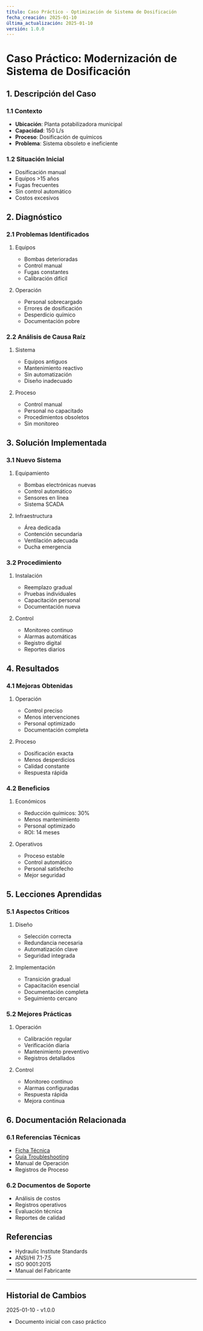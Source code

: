 ```yaml
---
título: Caso Práctico - Optimización de Sistema de Dosificación
fecha_creación: 2025-01-10
última_actualización: 2025-01-10
versión: 1.0.0
---
```


# Caso Práctico: Modernización de Sistema de Dosificación

## 1. Descripción del Caso

### 1.1 Contexto
- **Ubicación**: Planta potabilizadora municipal
- **Capacidad**: 150 L/s
- **Proceso**: Dosificación de químicos
- **Problema**: Sistema obsoleto e ineficiente

### 1.2 Situación Inicial
- Dosificación manual
- Equipos >15 años
- Fugas frecuentes
- Sin control automático
- Costos excesivos

## 2. Diagnóstico

### 2.1 Problemas Identificados
1. Equipos
   - Bombas deterioradas
   - Control manual
   - Fugas constantes
   - Calibración difícil

2. Operación
   - Personal sobrecargado
   - Errores de dosificación
   - Desperdicio químico
   - Documentación pobre

### 2.2 Análisis de Causa Raíz
1. Sistema
   - Equipos antiguos
   - Mantenimiento reactivo
   - Sin automatización
   - Diseño inadecuado

2. Proceso
   - Control manual
   - Personal no capacitado
   - Procedimientos obsoletos
   - Sin monitoreo

## 3. Solución Implementada

### 3.1 Nuevo Sistema
1. Equipamiento
   - Bombas electrónicas nuevas
   - Control automático
   - Sensores en línea
   - Sistema SCADA

2. Infraestructura
   - Área dedicada
   - Contención secundaria
   - Ventilación adecuada
   - Ducha emergencia

### 3.2 Procedimiento
1. Instalación
   - Reemplazo gradual
   - Pruebas individuales
   - Capacitación personal
   - Documentación nueva

2. Control
   - Monitoreo continuo
   - Alarmas automáticas
   - Registro digital
   - Reportes diarios

## 4. Resultados

### 4.1 Mejoras Obtenidas
1. Operación
   - Control preciso
   - Menos intervenciones
   - Personal optimizado
   - Documentación completa

2. Proceso
   - Dosificación exacta
   - Menos desperdicios
   - Calidad constante
   - Respuesta rápida

### 4.2 Beneficios
1. Económicos
   - Reducción químicos: 30%
   - Menos mantenimiento
   - Personal optimizado
   - ROI: 14 meses

2. Operativos
   - Proceso estable
   - Control automático
   - Personal satisfecho
   - Mejor seguridad

## 5. Lecciones Aprendidas

### 5.1 Aspectos Críticos
1. Diseño
   - Selección correcta
   - Redundancia necesaria
   - Automatización clave
   - Seguridad integrada

2. Implementación
   - Transición gradual
   - Capacitación esencial
   - Documentación completa
   - Seguimiento cercano

### 5.2 Mejores Prácticas
1. Operación
   - Calibración regular
   - Verificación diaria
   - Mantenimiento preventivo
   - Registros detallados

2. Control
   - Monitoreo continuo
   - Alarmas configuradas
   - Respuesta rápida
   - Mejora continua

## 6. Documentación Relacionada

### 6.1 Referencias Técnicas
- [Ficha Técnica](09_dosificadores.md)
- [Guía Troubleshooting](09_dosificadores_troubleshooting.md)
- Manual de Operación
- Registros de Proceso

### 6.2 Documentos de Soporte
- Análisis de costos
- Registros operativos
- Evaluación técnica
- Reportes de calidad

## Referencias
- Hydraulic Institute Standards
- ANSI/HI 7.1-7.5
- ISO 9001:2015
- Manual del Fabricante

---
## Historial de Cambios
2025-01-10 - v1.0.0
- Documento inicial con caso práctico